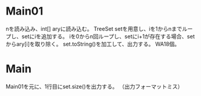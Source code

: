 # Main01
nを読み込み、int[] aryに読み込む。
TreeSet<Integer> setを用意し、iを1からnまでループし、setにiを追加する。
iを0からn回ループし、setにi+1が存在する場合、setからary[i]を取り除く。
set.toString()を加工して、出力する。
WA18個。

# Main
Main01を元に、1行目にset.size()を出力する。
（出力フォーマットミス）

